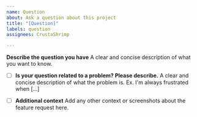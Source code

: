```yaml
---
name: Question
about: Ask a question about this project
title: "[Question]"
labels: question
assignees: CrustaShrimp

---
```

**Describe the question you have**
A clear and concise description of what you want to know.

- [ ] **Is your question related to a problem? Please describe.**
A clear and concise description of what the problem is. Ex. I'm always frustrated when [...]

- [ ] **Additional context**
Add any other context or screenshots about the feature request here.
